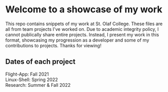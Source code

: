 # Welcome to a showcase of my work
This repo contains snippets of my work at St. Olaf College. These files are all from team projects I've worked on. Due to academic integrity policy, I cannot publically share entire projects. Instead, I present my work in this format, showcasing my progression as a developer and some of my contributions to projects. Thanks for viewing!

## Dates of each project
Flight-App: Fall 2021  
Linux-Shell: Spring 2022  
Research: Summer & Fall 2022  
